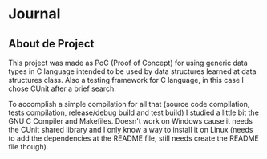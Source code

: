 # Journal

## About de Project

This project was made as PoC (Proof of Concept) for using generic data types in C language intended to be used by data structures learned at data structures class. Also a testing framework for C language, in this case I chose CUnit after a brief search.

To accomplish a simple compilation for all that (source code compilation, tests compilation, release/debug build and test build) I studied a little bit the GNU C Compiler and Makefiles. Doesn't work on Windows cause it needs the CUnit shared library and I only know a way to install it on Linux (needs to add the dependencies at the README file, still needs create the README file though).
